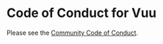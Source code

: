 # Code of Conduct for Vuu

Please see the [Community Code of Conduct](https://www.finos.org/code-of-conduct).

